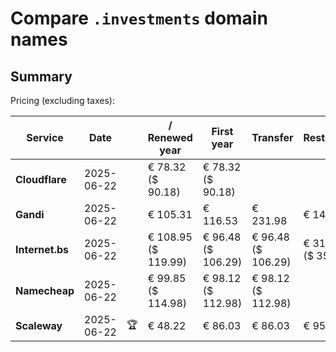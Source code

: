 # Compare `.investments` domain names

## Summary

Pricing (excluding taxes):

| Service | Date |  | / Renewed year | First year | Transfer | Restoration |
|--|--|--|--|--|--|--|
| **Cloudflare** | 2025-06-22 |  | € 78.32<br>($ 90.18) | € 78.32<br>($ 90.18) |  |  |
| **Gandi** | 2025-06-22 |  | € 105.31 | € 116.53 | € 231.98 | € 149.03 |
| **Internet.bs** | 2025-06-22 |  | € 108.95<br>($ 119.99) | € 96.48<br>($ 106.29) | € 96.48<br>($ 106.29) | € 319.69<br>($ 352.19) |
| **Namecheap** | 2025-06-22 |  | € 99.85<br>($ 114.98) | € 98.12<br>($ 112.98) | € 98.12<br>($ 112.98) |  |
| **Scaleway** | 2025-06-22 | 🏆 | € 48.22 | € 86.03 | € 86.03 | € 95.96 |

